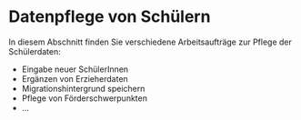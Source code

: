 # Datenpflege von Schülern

In diesem Abschnitt finden Sie verschiedene Arbeitsaufträge zur Pflege der Schülerdaten:
- Eingabe neuer SchülerInnen
- Ergänzen von Erzieherdaten
- Migrationshintergrund speichern
- Pflege von Förderschwerpunkten
- ...
